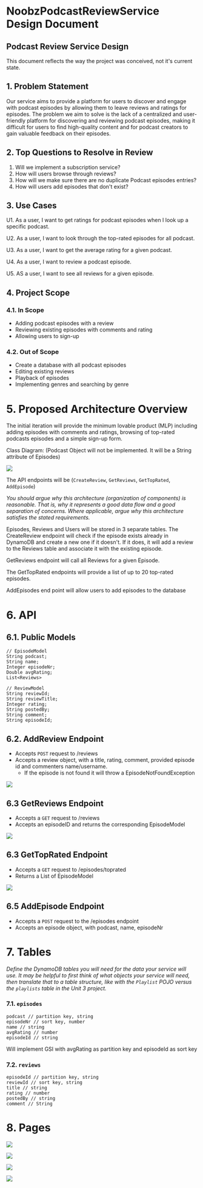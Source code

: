 # NoobzPodcastReviewService Design Document

## Podcast Review Service Design
This document reflects the way the project was conceived, not it's current state.

## 1. Problem Statement

Our service aims to provide a platform for users to discover and engage with podcast episodes by allowing them to leave
reviews and ratings for episodes.
The problem we aim to solve is the lack of a centralized and user-friendly platform for discovering and reviewing
podcast episodes, making it difficult for users to find high-quality content and for podcast creators to gain valuable
feedback on their episodes.

## 2. Top Questions to Resolve in Review

1. Will we implement a subscription service?
2. How will users browse through reviews?
3. How will we make sure there are no duplicate Podcast episodes entries?
4. How will users add episodes that don't exist?

## 3. Use Cases

U1. As a user, I want to get ratings for podcast episodes when I look up a specific podcast.

U2. As a user, I want to look through the top-rated episodes for all podcast.

U3. As a user, I want to get the average rating for a given podcast.

U4. As a user, I want to review a podcast episode.

U5. AS a user, I want to see all reviews for a given episode.

## 4. Project Scope

### 4.1. In Scope

* Adding podcast episodes with a review
* Reviewing existing episodes with comments and rating
* Allowing users to sign-up

### 4.2. Out of Scope

* Create a database with all podcast episodes
* Editing existing reviews
* Playback of episodes
* Implementing genres and searching by genre

# 5. Proposed Architecture Overview

The initial iteration will provide the minimum lovable product (MLP) including adding episodes with comments and
ratings,
browsing of top-rated podcasts episodes and a simple sign-up form.

Class Diagram: (Podcast Object will not be implemented. It will be a String attribute of Episodes)

![](images/ClassDesign.png)

The API endpoints will be (`CreateReview`, `GetReviews`, `GetTopRated`, `AddEpisode`)

*You should argue why this architecture (organization of components) is
reasonable. That is, why it represents a good data flow and a good separation of
concerns. Where applicable, argue why this architecture satisfies the stated
requirements.*

Episodes, Reviews and Users will be stored in 3 separate tables.
The CreateReview endpoint will check if the episode exists already in DynamoDB and create a new one if it doesn't.
If it does, it will add a review to the Reviews table and associate it with the existing episode.

GetReviews endpoint will call all Reviews for a given Episode.

The GetTopRated endpoints will provide a list of up to 20 top-rated episodes.

AddEpisodes end point will allow users to add episodes to the database

# 6. API

## 6.1. Public Models

```
// EpisodeModel
String podcast;
String name;
Integer episodeNr;
Double avgRating;
List<Reviews>
```

```
// ReviewModel
String reviewId;
String reviewTitle;
Integer rating;
String postedBy;
String comment;
String episodeId;
```

## 6.2. AddReview Endpoint
* Accepts `POST` request to /reviews
* Accepts a review object, with a title, rating, comment, provided episode id and commenters name/username.
  * If the episode is not found it will throw a EpisodeNotFoundException

![](images/AddReviewEndpoint.png)

## 6.3 GetReviews Endpoint
* Accepts a `GET` request to /reviews
* Accepts an episodeID and returns the corresponding EpisodeModel

![](images/GetReviewsEndpoint.png)

## 6.3 GetTopRated Endpoint
* Accepts a `GET` request to /episodes/toprated
* Returns a List of EpisodeModel

![](images/GetTopRatedEndpoint.png)

## 6.5 AddEpisode Endpoint
* Accepts a `POST` request to the /episodes endpoint
* Accepts an episode object, with  podcast, name, episodeNr

# 7. Tables

*Define the DynamoDB tables you will need for the data your service will use. It
may be helpful to first think of what objects your service will need, then
translate that to a table structure, like with the *`Playlist` POJO* versus the
`playlists` table in the Unit 3 project.*


### 7.1. `episodes`

```
podcast // partition key, string
episodeNr // sort key, number
name // string
avgRating // number
episodeId // string
```

Will implement GSI with avgRating as partition key and episodeId as sort key

### 7.2. `reviews`

```
episodeId // partition key, string
reviewId // sort key, string
title // string
rating // number
postedBy // string
comment // String
```

# 8. Pages

![](C:\Users\engel\BloomTech\Unit5\UnitProject\bd-team-project-cengels\project_documents\images\ui_mockups\top_rated_episodes.png)

![](C:\Users\engel\BloomTech\Unit5\UnitProject\bd-team-project-cengels\project_documents\images\ui_mockups\add_podcast.png)

![](C:\Users\engel\BloomTech\Unit5\UnitProject\bd-team-project-cengels\project_documents\images\ui_mockups\add_episode.png)

![](C:\Users\engel\BloomTech\Unit5\UnitProject\bd-team-project-cengels\project_documents\images\ui_mockups\add_review.png)